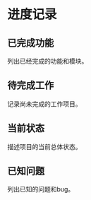 # 进度记录

## 已完成功能

列出已经完成的功能和模块。

## 待完成工作

记录尚未完成的工作项目。

## 当前状态

描述项目的当前总体状态。

## 已知问题

列出已知的问题和bug。 
